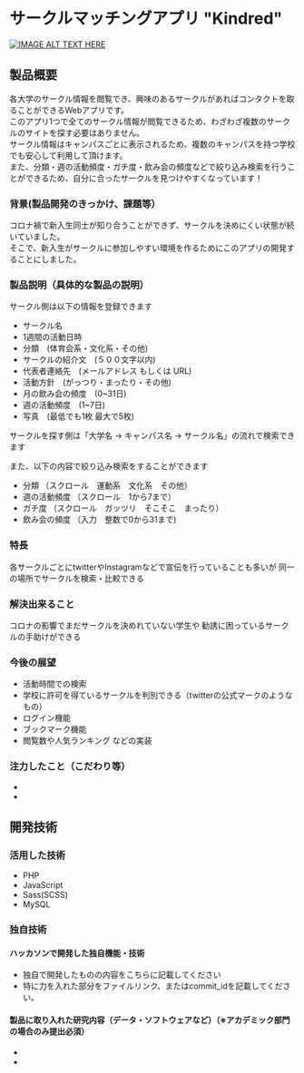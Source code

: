 # サークルマッチングアプリ "Kindred"

[![IMAGE ALT TEXT HERE](https://jphacks.com/wp-content/uploads/2020/09/JPHACKS2020_ogp.jpg)](https://www.youtube.com/watch?v=G5rULR53uMk)

## 製品概要
各大学のサークル情報を閲覧でき、興味のあるサークルがあればコンタクトを取ることができるWebアプリです。<br>
このアプリ1つで全てのサークル情報が閲覧できるため、わざわざ複数のサークルのサイトを探す必要はありません。<br>
サークル情報はキャンパスごとに表示されるため、複数のキャンパスを持つ学校でも安心して利用して頂けます。<br>
また、分類・週の活動頻度・ガチ度・飲み会の頻度などで絞り込み検索を行うことができるため、自分に合ったサークルを見つけやすくなっています！

### 背景(製品開発のきっかけ、課題等）
コロナ禍で新入生同士が知り合うことができず、サークルを決めにくい状態が続いていました。<br>
そこで、新入生がサークルに参加しやすい環境を作るためにこのアプリの開発することにしました。

### 製品説明（具体的な製品の説明）
サークル側は以下の情報を登録できます
- サークル名
- 1週間の活動日時
- 分類　(体育会系・文化系・その他)
- サークルの紹介文　(５００文字以内)
- 代表者連絡先　(メールアドレス もしくは URL)
- 活動方針　(がっつり・まったり・その他)
- 月の飲み会の頻度　(0~31日)
- 週の活動頻度　(1~7日)
- 写真　(最低でも1枚 最大で5枚)

サークルを探す側は「大学名 → キャンパス名 → サークル名」の流れで検索できます

また、以下の内容で絞り込み検索をすることができます
- 分類			（スクロール　運動系　文化系　その他）
- 週の活動頻度		（スクロール　1から7まで）
- ガチ度			（スクロール　ガッツリ　そこそこ　まったり）
- 飲み会の頻度		（入力　整数で0から31まで)

### 特長
各サークルごとにtwitterやInstagramなどで宣伝を行っていることも多いが
同一の場所でサークルを検索・比較できる

### 解決出来ること
コロナの影響でまだサークルを決めれていない学生や
勧誘に困っているサークルの手助けができる

### 今後の展望
- 活動時間での検索
- 学校に許可を得ているサークルを判別できる（twitterの公式マークのようなもの）
- ログイン機能
- ブックマーク機能
- 閲覧数や人気ランキング
などの実装


### 注力したこと（こだわり等）
* 
* 

## 開発技術
### 活用した技術
- PHP
- JavaScript
- Sass(SCSS)
- MySQL

### 独自技術
#### ハッカソンで開発した独自機能・技術
* 独自で開発したものの内容をこちらに記載してください
* 特に力を入れた部分をファイルリンク、またはcommit_idを記載してください。

#### 製品に取り入れた研究内容（データ・ソフトウェアなど）（※アカデミック部門の場合のみ提出必須）
* 
* 

